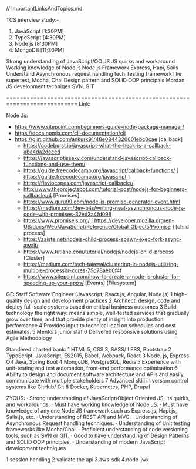 // ImportantLinksAndTopics.md

TCS interview study:-
  1. JavaScript [1:30PM]
  2. TypeScript [4:30PM]
  3. Node js [8:30PM]
  4. MongoDB [11;30PM]
 
Strong understanding of JavaScript/OO JS
JS quirks and workaround
Working knowledge of Node js
Node js Framework Express, Hapi, Sails
Understand Asynchronous request handling tech
Testing framework like supertest, Mocha, Chai
Design pattern and SOLID OOP principals
Mordan JS development techniqes
SVN, GIT

===========================================================================
Link:

Node Js:

  - https://www.sitepoint.com/beginners-guide-node-package-manager/
  - https://docs.npmjs.com/cli-documentation/cli
  - https://gist.github.com/ankurk91/48e0844320601ebc0cae
  [callback]
    - https://codeburst.io/javascript-what-the-heck-is-a-callback-aba4da2deced
    - https://javascriptissexy.com/understand-javascript-callback-functions-and-use-them/
    - https://guide.freecodecamp.org/javascript/callback-functions/ [ https://guide.freecodecamp.org/javascript ]
    - https://flaviocopes.com/javascript-callbacks/
    - http://www.theprojectspot.com/tutorial-post/nodejs-for-beginners-callbacks/4
  [Promises]
    - https://www.guru99.com/node-js-promise-generator-event.html
    - https://medium.com/dev-bits/writing-neat-asynchronous-node-js-code-with-promises-32ed3a4fd098
    - https://www.promisejs.org/ [ https://developer.mozilla.org/en-US/docs/Web/JavaScript/Reference/Global_Objects/Promise ]
  [child process]
    - https://zaiste.net/nodejs-child-process-spawn-exec-fork-async-await/
    - https://www.tutlane.com/tutorial/nodejs/nodejs-child-process
  [Cluster]
    - https://medium.com/tech-tajawal/clustering-in-nodejs-utilizing-multiple-processor-cores-75d78aeb0f4f
    - https://www.sitepoint.com/how-to-create-a-node-js-cluster-for-speeding-up-your-apps/
  [Events]
  [Filesystem]

GE: Staff Software Engineer (Javascript, React.js, Angular, Node.js) 
1 high-quality design and development practices
2 Architect, design, code and deploy full-scale systems based on critical business outcomes
3 Build technology the right way: means simple, well-tested services that gradually grow over time, and that provide plenty of insight into production performance
4 Provides input to technical lead on schedules and cost estimates.
5 Mentors junior staf
6 Delivered responsive solutions using Agile Methodology

Standered charted bank: 
1 HTML 5, CSS 3, SASS/ LESS, Bootstrap
2 TypeScript, JavaScript, ES2015, Babel, Webpack, React
3 Node. js, Express OR Java, Spring Boot
4 MongoDB, PostgreSQL, Redis
5 Experience with unit-testing and test automation, front-end performance optimisation
6 Ability to design and document software architecture and APIs and easily communicate with multiple stakeholders
7 Advanced skill in version control systems like GitHub/ Git
8 Docker, Kubernetes, PHP, Drupal


ZYCUS:
· Strong understanding of JavaScript/Object Oriented JS, its quirks, and workarounds. 
· Must have working knowledge of Node JS. 
· Must have knowledge of any one Node JS framework such as Express.js, Hapi.js, Sails.js, etc. 
· Understanding of REST API and MVC. 
· Understanding of Asynchronous Request handling techniques. 
· Understanding of Unit testing frameworks like Mocha/Chai. 
· Proficient understanding of code versioning tools, such as SVN or GIT. 
· Good to have understanding of Design Patterns and SOLID OOP principles. 
· Understanding of modern JavaScript development techniques 

1.session handling
2.validate the api
3.aws-sdk
4.node-jwk
